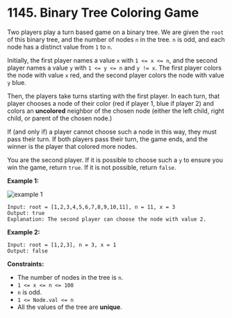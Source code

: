 # 1145. Binary Tree Coloring Game

Two players play a turn based game on a binary tree. We are given the `root` of this binary tree, and the number of nodes `n` in the tree. `n` is odd, and each node has a distinct value from `1` to `n`.

Initially, the first player names a value `x` with `1 <= x <= n`, and the second player names a value `y` with `1 <= y <= n` and `y != x`. The first player colors the node with value `x` red, and the second player colors the node with value `y` blue.

Then, the players take turns starting with the first player. In each  turn, that player chooses a node of their color (red if player 1, blue  if player 2) and colors an **uncolored** neighbor of the chosen node (either the left child, right child, or parent of the chosen node.)

If (and only if) a player cannot choose such a node in this way, they must pass their turn. If both players pass their turn, the game ends,  and the winner is the player that colored more nodes.

You are the second player. If it is possible to choose such a `y` to ensure you win the game, return `true`. If it is not possible, return `false`.

**Example 1:**

![example 1](https://assets.leetcode.com/uploads/2019/08/01/1480-binary-tree-coloring-game.png)

```()
Input: root = [1,2,3,4,5,6,7,8,9,10,11], n = 11, x = 3
Output: true
Explanation: The second player can choose the node with value 2.
```

**Example 2:**

```()
Input: root = [1,2,3], n = 3, x = 1
Output: false
```

**Constraints:**

- The number of nodes in the tree is `n`.
- `1 <= x <= n <= 100`
- `n` is odd.
- `1 <= Node.val <= n`
- All the values of the tree are **unique**.
